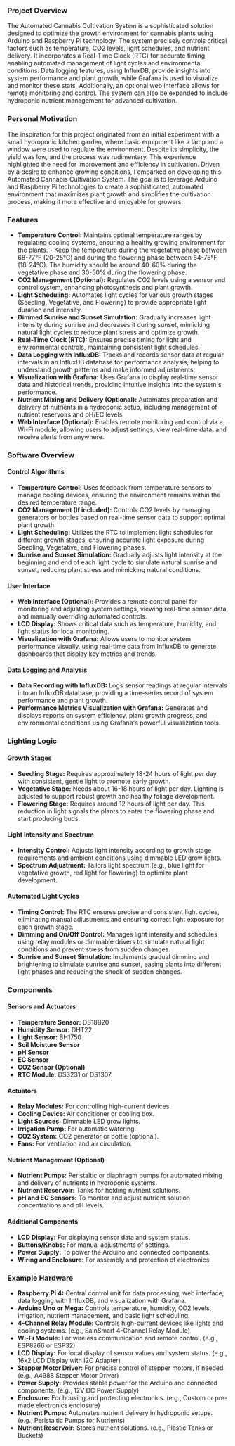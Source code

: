 ### Project Overview

The Automated Cannabis Cultivation System is a sophisticated solution designed to optimize the growth environment for cannabis plants using Arduino and Raspberry Pi technology. The system precisely controls critical factors such as temperature, CO2 levels, light schedules, and nutrient delivery. It incorporates a Real-Time Clock (RTC) for accurate timing, enabling automated management of light cycles and environmental conditions. Data logging features, using InfluxDB, provide insights into system performance and plant growth, while Grafana is used to visualize and monitor these stats. Additionally, an optional web interface allows for remote monitoring and control. The system can also be expanded to include hydroponic nutrient management for advanced cultivation.

### Personal Motivation

The inspiration for this project originated from an initial experiment with a small hydroponic kitchen garden, where basic equipment like a lamp and a window were used to regulate the environment. Despite its simplicity, the yield was low, and the process was rudimentary. This experience highlighted the need for improvement and efficiency in cultivation. Driven by a desire to enhance growing conditions, I embarked on developing this Automated Cannabis Cultivation System. The goal is to leverage Arduino and Raspberry Pi technologies to create a sophisticated, automated environment that maximizes plant growth and simplifies the cultivation process, making it more effective and enjoyable for growers.

### Features

- **Temperature Control:** Maintains optimal temperature ranges by regulating cooling systems, ensuring a healthy growing environment for the plants. - Keep the temperature during the vegetative phase between 68-77°F (20-25°C) and during the flowering phase between 64-75°F (18-24°C). The humidity should be around 40-60% during the vegetative phase and 30-50% during the flowering phase.
- **CO2 Management (Optional):** Regulates CO2 levels using a sensor and control system, enhancing photosynthesis and plant growth.
- **Light Scheduling:** Automates light cycles for various growth stages (Seedling, Vegetative, and Flowering) to provide appropriate light duration and intensity.
- **Dimmed Sunrise and Sunset Simulation:** Gradually increases light intensity during sunrise and decreases it during sunset, mimicking natural light cycles to reduce plant stress and optimize growth.
- **Real-Time Clock (RTC):** Ensures precise timing for light and environmental controls, maintaining consistent light schedules.
- **Data Logging with InfluxDB:** Tracks and records sensor data at regular intervals in an InfluxDB database for performance analysis, helping to understand growth patterns and make informed adjustments.
- **Visualization with Grafana:** Uses Grafana to display real-time sensor data and historical trends, providing intuitive insights into the system's performance.
- **Nutrient Mixing and Delivery (Optional):** Automates preparation and delivery of nutrients in a hydroponic setup, including management of nutrient reservoirs and pH/EC levels.
- **Web Interface (Optional):** Enables remote monitoring and control via a Wi-Fi module, allowing users to adjust settings, view real-time data, and receive alerts from anywhere.

### Software Overview

#### Control Algorithms

- **Temperature Control:** Uses feedback from temperature sensors to manage cooling devices, ensuring the environment remains within the desired temperature range.
- **CO2 Management (If included):** Controls CO2 levels by managing generators or bottles based on real-time sensor data to support optimal plant growth.
- **Light Scheduling:** Utilizes the RTC to implement light schedules for different growth stages, ensuring accurate light exposure during Seedling, Vegetative, and Flowering phases.
- **Sunrise and Sunset Simulation:** Gradually adjusts light intensity at the beginning and end of each light cycle to simulate natural sunrise and sunset, reducing plant stress and mimicking natural conditions.

#### User Interface

- **Web Interface (Optional):** Provides a remote control panel for monitoring and adjusting system settings, viewing real-time sensor data, and manually overriding automated controls.
- **LCD Display:** Shows critical data such as temperature, humidity, and light status for local monitoring.
- **Visualization with Grafana:** Allows users to monitor system performance visually, using real-time data from InfluxDB to generate dashboards that display key metrics and trends.

#### Data Logging and Analysis

- **Data Recording with InfluxDB:** Logs sensor readings at regular intervals into an InfluxDB database, providing a time-series record of system performance and plant growth.
- **Performance Metrics Visualization with Grafana:** Generates and displays reports on system efficiency, plant growth progress, and environmental conditions using Grafana's powerful visualization tools.

### Lighting Logic

#### Growth Stages

- **Seedling Stage:** Requires approximately 18-24 hours of light per day with consistent, gentle light to promote early growth.
- **Vegetative Stage:** Needs about 16-18 hours of light per day. Lighting is adjusted to support robust growth and healthy foliage development.
- **Flowering Stage:** Requires around 12 hours of light per day. This reduction in light signals the plants to enter the flowering phase and start producing buds.

#### Light Intensity and Spectrum

- **Intensity Control:** Adjusts light intensity according to growth stage requirements and ambient conditions using dimmable LED grow lights.
- **Spectrum Adjustment:** Tailors light spectrum (e.g., blue light for vegetative growth, red light for flowering) to optimize plant development.

#### Automated Light Cycles

- **Timing Control:** The RTC ensures precise and consistent light cycles, eliminating manual adjustments and ensuring correct light exposure for each growth stage.
- **Dimming and On/Off Control:** Manages light intensity and schedules using relay modules or dimmable drivers to simulate natural light conditions and prevent stress from sudden changes.
- **Sunrise and Sunset Simulation:** Implements gradual dimming and brightening to simulate sunrise and sunset, easing plants into different light phases and reducing the shock of sudden changes.

### Components

#### Sensors and Actuators

- **Temperature Sensor:** DS18B20
- **Humidity Sensor:** DHT22
- **Light Sensor:** BH1750
- **Soil Moisture Sensor**
- **pH Sensor**
- **EC Sensor**
- **CO2 Sensor (Optional)**
- **RTC Module:** DS3231 or DS1307

#### Actuators

- **Relay Modules:** For controlling high-current devices.
- **Cooling Device:** Air conditioner or cooling box.
- **Light Sources:** Dimmable LED grow lights.
- **Irrigation Pump:** For automatic watering.
- **CO2 System:** CO2 generator or bottle (optional).
- **Fans:** For ventilation and air circulation.

#### Nutrient Management (Optional)

- **Nutrient Pumps:** Peristaltic or diaphragm pumps for automated mixing and delivery of nutrients in hydroponic systems.
- **Nutrient Reservoir:** Tanks for holding nutrient solutions.
- **pH and EC Sensors:** To monitor and adjust nutrient solution concentrations and pH levels.

#### Additional Components

- **LCD Display:** For displaying sensor data and system status.
- **Buttons/Knobs:** For manual adjustments of settings.
- **Power Supply:** To power the Arduino and connected components.
- **Wiring and Enclosure:** For assembly and protection of electronics.

### Example Hardware

- **Raspberry Pi 4:** Central control unit for data processing, web interface, data logging with InfluxDB, and visualization with Grafana.
- **Arduino Uno or Mega:** Controls temperature, humidity, CO2 levels, irrigation, nutrient management, and basic light scheduling.
- **4-Channel Relay Module:** Controls high-current devices like lights and cooling systems. (e.g., SainSmart 4-Channel Relay Module)
- **Wi-Fi Module:** For wireless communication and remote control. (e.g., ESP8266 or ESP32)
- **LCD Display:** For local display of sensor values and system status. (e.g., 16x2 LCD Display with I2C Adapter)
- **Stepper Motor Driver:** For precise control of stepper motors, if needed. (e.g., A4988 Stepper Motor Driver)
- **Power Supply:** Provides stable power for the Arduino and connected components. (e.g., 12V DC Power Supply)
- **Enclosure:** For housing and protecting electronics. (e.g., Custom or pre-made electronics enclosure)
- **Nutrient Pumps:** Automates nutrient delivery in hydroponic setups. (e.g., Peristaltic Pumps for Nutrients)
- **Nutrient Reservoir:** Stores nutrient solutions. (e.g., Plastic Tanks or Buckets)
